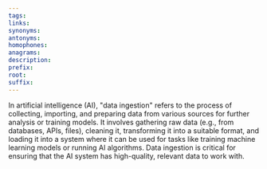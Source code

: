 ```yaml
---
tags: 
links: 
synonyms: 
antonyms: 
homophones: 
anagrams: 
description: 
prefix: 
root: 
suffix:
---
```

In artificial intelligence (AI), "data ingestion" refers to the process of collecting, importing, and preparing data from various sources for further analysis or training models. It involves gathering raw data (e.g., from databases, APIs, files), cleaning it, transforming it into a suitable format, and loading it into a system where it can be used for tasks like training machine learning models or running AI algorithms. Data ingestion is critical for ensuring that the AI system has high-quality, relevant data to work with.